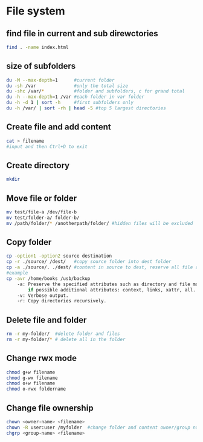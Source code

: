 # File system

## find file in current and sub direwctories
```sh
find . -name index.html
```

## size of subfolders
```sh
du -M --max-depth=1      #current folder
du -sh /var              #only the total size
du -shc /var/*           #folder and subfolders, c for grand total
du -h --max-depth=1 /var #each folder in var folder
du -h -d 1 | sort -h     #first subfolders only
du -h /var/ | sort -rh | head -5 #top 5 largest directories
```

## Create file and add content
```sh
cat > filename
#input and then Ctrl+D to exit
```

## Create directory
```sh
mkdir
```

## Move file or folder
```sh
mv test/file-a /dev/file-b
mv test/folder-a/ folder-b/
mv /path/folder/* /anotherpath/folder/ #hidden files will be excluded
```

## Copy folder
```sh
cp -option1 -option2 source destination
cp -r ./source/ /dest/   #copy source folder into dest folder
cp -a ./source/. ./dest/ #content in source to dest, reserve all file attributes
#example
cp -avr /home/books /usb/backup
    -a: Preserve the specified attributes such as directory and file mode, ownership, timestamps,
        if possible additional attributes: context, links, xattr, all.
    -v: Verbose output.
    -r: Copy directories recursively.
```

## Delete file and folder
```sh
rm -r my-folder/  #delete folder and files
rm -r my-folder/* # delete all in the folder
```

## Change rwx mode
```sh
chmod g+w filename
chmod g-wx filename
chmod o+w filename
chmod o-rwx foldername
```

## Change file ownership
```sh
chown <owner-name> <filename>
chown -R user:user /myfolder  #change folder and content owner/group names
chgrp <group-name> <filename>
```
